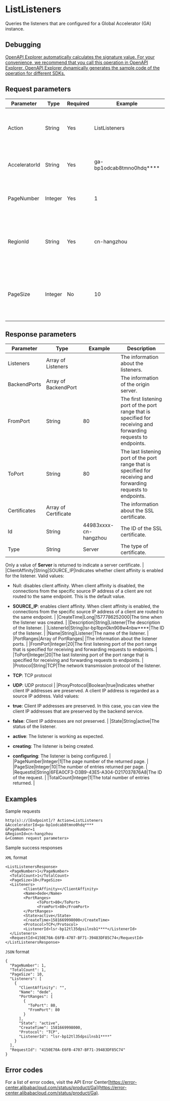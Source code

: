 # ListListeners

Queries the listeners that are configured for a Global Accelerator \(GA\) instance.

## Debugging

[OpenAPI Explorer automatically calculates the signature value. For your convenience, we recommend that you call this operation in OpenAPI Explorer. OpenAPI Explorer dynamically generates the sample code of the operation for different SDKs.](https://api.aliyun.com/#product=Ga&api=ListListeners&type=RPC&version=2019-11-20)

## Request parameters

|Parameter|Type|Required|Example|Description|
|---------|----|--------|-------|-----------|
|Action|String|Yes|ListListeners|The operation that you want to perform. Set the value to **ListListeners**. |
|AcceleratorId|String|Yes|ga-bp1odcab8tmno0hdq\*\*\*\*|The ID of the GA instance to which the listener will be added. |
|PageNumber|Integer|Yes|1|The number of the page to return. Default value: **1**. |
|RegionId|String|Yes|cn-hangzhou|The ID of the region to which the GA instance belongs. Set the value to **cn-hangzhou**. |
|PageSize|Integer|No|10|The number of entries to return on each page. Valid values: 1 to **50**. Default value: **10**. |

## Response parameters

|Parameter|Type|Example|Description|
|---------|----|-------|-----------|
|Listeners|Array of Listeners| |The information about the listeners. |
|BackendPorts|Array of BackendPort| |The information of the origin server. |
|FromPort|String|80|The first listening port of the port range that is specified for receiving and forwarding requests to endpoints. |
|ToPort|String|80|The last listening port of the port range that is specified for receiving and forwarding requests to endpoints. |
|Certificates|Array of Certificate| |The information about the SSL certificate. |
|Id|String|44983xxxx-cn-hangzhou|The ID of the SSL certificate. |
|Type|String|Server|The type of certificate.

 Only a value of **Server** is returned to indicate a server certificate. |
|ClientAffinity|String|SOURCE\_IP|Indicates whether client affinity is enabled for the listener. Valid values:

 -   Null: disables client affinity. When client affinity is disabled, the connections from the specific source IP address of a client are not routed to the same endpoint. This is the default value.
-   **SOURCE\_IP**: enables client affinity. When client affinity is enabled, the connections from the specific source IP address of a client are routed to the same endpoint. |
|CreateTime|Long|1577786252000|The time when the listener was created. |
|Description|String|Listener|The description of the listener. |
|ListenerId|String|lsr-bp1bpn0kn908w4nbw\*\*\*\*|The ID of the listener. |
|Name|String|Listener|The name of the listener. |
|PortRanges|Array of PortRanges| |The information about the listener ports. |
|FromPort|Integer|20|The first listening port of the port range that is specified for receiving and forwarding requests to endpoints. |
|ToPort|Integer|20|The last listening port of the port range that is specified for receiving and forwarding requests to endpoints. |
|Protocol|String|TCP|The network transmission protocol of the listener.

 -   **TCP**: TCP protocol
-   **UDP**: UDP protocol |
|ProxyProtocol|Boolean|true|Indicates whether client IP addresses are preserved. A client IP address is regarded as a source IP address. Valid values:

 -   **true**: Client IP addresses are preserved. In this case, you can view the client IP addresses that are preserved by the backend service.
-   **false**: Client IP addresses are not preserved. |
|State|String|active|The status of the listener.

 -   **active**: The listener is working as expected.
-   **creating**: The listener is being created.
-   **configuring**: The listener is being configured. |
|PageNumber|Integer|1|The page number of the returned page. |
|PageSize|Integer|10|The number of entries returned per page. |
|RequestId|String|6FEA0CF3-D3B9-43E5-A304-D217037876A8|The ID of the request. |
|TotalCount|Integer|1|The total number of entries returned. |

## Examples

Sample requests

```
http(s)://[Endpoint]/? Action=ListListeners
&AcceleratorId=ga-bp1odcab8tmno0hdq****
&PageNumber=1
&RegionId=cn-hangzhou
&<Common request parameters>
```

Sample success responses

`XML` format

```
<ListListenersResponse>
  <PageNumber>1</PageNumber>
  <TotalCount>1</TotalCount>
  <PageSize>10</PageSize>
  <Listeners>
        <ClientAffinity></ClientAffinity>
        <Name>dede</Name>
        <PortRanges>
              <ToPort>80</ToPort>
              <FromPort>80</FromPort>
        </PortRanges>
        <State>active</State>
        <CreateTime>1581669998000</CreateTime>
        <Protocol>TCP</Protocol>
        <ListenerId>lsr-bp12tl35dpsilnsb1****</ListenerId>
  </Listeners>
  <RequestId>4150E70A-E6FB-4707-BF71-39483DF85C74</RequestId>
</ListListenersResponse>
```

`JSON` format

```
{
  "PageNumber": 1,
  "TotalCount": 1,
  "PageSize": 10,
  "Listeners": [
    {
      "ClientAffinity": "",
      "Name": "dede",
      "PortRanges": [
        {
          "ToPort": 80,
          "FromPort": 80
        }
      ],
      "State": "active",
      "CreateTime": 1581669998000,
      "Protocol": "TCP",
      "ListenerId": "lsr-bp12tl35dpsilnsb1****"
    }
  ],
  "RequestId": "4150E70A-E6FB-4707-BF71-39483DF85C74"
}
```

## Error codes

For a list of error codes, visit the API Error Center[https://error-center.alibabacloud.com/status/product/Ga](https://error-center.alibabacloud.com/status/product/Ga).

